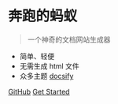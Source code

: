 # 奔跑的蚂蚁

> 一个神奇的文档网站生成器

- 简单、轻便
- 无需生成 html 文件
- 众多主题  [docsify](https://docsify.js.org/#/zh-cn)

[GitHub](https://github.com/rency)
[Get Started](README.md)


<!-- 背景色 
![color](#f0f0f0)
-->